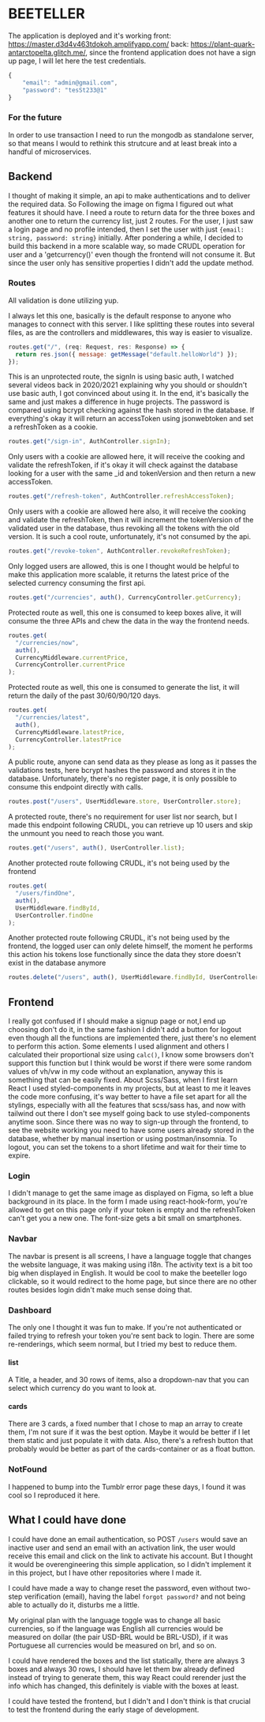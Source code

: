 # BEETELLER

The application is deployed and it's working
front: https://master.d3d4v463tdokoh.amplifyapp.com/
back: https://plant-quark-antarctopelta.glitch.me/, since the frontend application does not have a sign up page, I will let here the test credentials.

```js
{
    "email": "admin@gmail.com",
    "password": "tesSt233@1"
}
```

### For the future

In order to use transaction I need to run the mongodb as standalone server, so that means I would to rethink this strutcure and at least break into a handful of microservices.

## Backend

I thought of making it simple, an api to make authentications and to deliver the required data. So Following the image on figma I figured out what features it should have. I need a route to return data for the three boxes and another one to return the currency list, just 2 routes. For the user, I just saw a login page and no profile intended, then I set the user with just `{email: string, password: string}` initially. After pondering a while, I decided to build this backend in a more scalable way, so made CRUDL operation for user and a 'getcurrency()' even though the frontend will not consume it. But since the user only has sensitive properties I didn't add the update method.

### Routes

All validation is done utilizing yup.

I always let this one, basically is the default response to anyone who manages to connect with this server. I like splitting these routes into several files, as are the controllers and middlewares, this way is easier to visualize.

```javascript
routes.get("/", (req: Request, res: Response) => {
  return res.json({ message: getMessage("default.helloWorld") });
});
```

This is an unprotected route, the signIn is using basic auth, I watched several videos back in 2020/2021 explaining why you should or shouldn't use basic auth, I got convinced about using it. In the end, it's basically the same and just makes a difference in huge projects. The password is compared using bcrypt checking against the hash stored in the database. If everything's okay it will return an accessToken using jsonwebtoken and set a refreshToken as a cookie.

```javascript
routes.get("/sign-in", AuthController.signIn);
```

Only users with a cookie are allowed here, it will receive the cooking and validate the refreshToken, if it's okay it will check against the database looking for a user with the same \_id and tokenVersion and then return a new accessToken.

```javascript
routes.get("/refresh-token", AuthController.refreshAccessToken);
```

Only users with a cookie are allowed here also, it will receive the cooking and validate the refreshToken, then it will increment the tokenVersion of the validated user in the database, thus revoking all the tokens with the old version. It is such a cool route, unfortunately, it's not consumed by the api.

```javascript
routes.get("/revoke-token", AuthController.revokeRefreshToken);
```

Only logged users are allowed, this is one I thought would be helpful to make this application more scalable, it returns the latest price of the selected currency consuming the first api.

```javascript
routes.get("/currencies", auth(), CurrencyController.getCurrency);
```

Protected route as well, this one is consumed to keep boxes alive, it will consume the three APIs and chew the data in the way the frontend needs.

```javascript
routes.get(
  "/currencies/now",
  auth(),
  CurrencyMiddleware.currentPrice,
  CurrencyController.currentPrice
);
```

Protected route as well, this one is consumed to generate the list, it will return the daily of the past 30/60/90/120 days.

```javascript
routes.get(
  "/currencies/latest",
  auth(),
  CurrencyMiddleware.latestPrice,
  CurrencyController.latestPrice
);
```

A public route, anyone can send data as they please as long as it passes the validations tests, here bcrypt hashes the password and stores it in the database. Unfortunately, there's no register page, it is only possible to consume this endpoint directly with calls.

```javascript
routes.post("/users", UserMiddleware.store, UserController.store);
```

A protected route, there's no requirement for user list nor search, but I made this endpoint following CRUDL, you can retrieve up 10 users and skip the unmount you need to reach those you want.

```javascript
routes.get("/users", auth(), UserController.list);
```

Another protected route following CRUDL, it's not being used by the frontend

```javascript
routes.get(
  "/users/findOne",
  auth(),
  UserMiddleware.findById,
  UserController.findOne
);
```

Another protected route following CRUDL, it's not being used by the frontend, the logged user can only delete himself, the moment he performs this action his tokens lose functionally since the data they store doesn't exist in the database anymore

```javascript
routes.delete("/users", auth(), UserMiddleware.findById, UserController.remove);
```

## Frontend

I really got confused if I should make a signup page or not,I end up choosing don't do it, in the same fashion I didn't add a button for logout even though all the functions are implemented there, just there's no element to perform this action. Some elements I used alignment and others I calculated their proportional size using `calc()`, I know some browsers don't support this function but I think would be worst if there were some random values of vh/vw in my code without an explanation, anyway this is something that can be easily fixed.
About Scss/Sass, when I first learn React I used styled-components in my projects, but at least to me it leaves the code more confusing, it's way better to have a file set apart for all the stylings, especially with all the features that scss/sass has, and now with tailwind out there I don't see myself going back to use styled-components anytime soon.
Since there was no way to sign-up through the frontend, to see the website working you need to have some users already stored in the database, whether by manual insertion or using postman/insomnia. To logout, you can set the tokens to a short lifetime and wait for their time to expire.

### Login

I didn't manage to get the same image as displayed on Figma, so left a blue background in its place. In the form I made using react-hook-form, you're allowed to get on this page only if your token is empty and the refreshToken can't get you a new one. The font-size gets a bit small on smartphones.

### Navbar

The navbar is present is all screens, I have a language toggle that changes the website language, it was making using i18n. The activity text is a bit too big when displayed in English. It would be cool to make the beeteller logo clickable, so it would redirect to the home page, but since there are no other routes besides login didn't make much sense doing that.

### Dashboard

The only one I thought it was fun to make. If you're not authenticated or failed trying to refresh your token you're sent back to login. There are some re-renderings, which seem normal, but I tried my best to reduce them.

#### list

A Title, a header, and 30 rows of items, also a dropdown-nav that you can select which currency do you want to look at.

#### cards

There are 3 cards, a fixed number that I chose to map an array to create them, I'm not sure if it was the best option. Maybe it would be better if I let them static and just populate it with data. Also, there's a refresh button that probably would be better as part of the cards-container or as a float button.

### NotFound

I happened to bump into the Tumblr error page these days, I found it was cool so I reproduced it here.

## What I could have done

I could have done an email authentication, so POST `/users` would save an inactive user and send an email with an activation link, the user would receive this email and click on the link to activate his account. But I thought it would be overengineering this simple application, so I didn't implement it in this project, but I have other repositories where I made it.

I could have made a way to change reset the password, even without two-step verification (email), having the label `forgot password?` and not being able to actually do it, disturbs me a little.

My original plan with the language toggle was to change all basic currencies, so if the language was English all currencies would be measured on dollar (the pair USD-BRL would be BRL-USD), if it was Portuguese all currencies would be measured on brl, and so on.

I could have rendered the boxes and the list statically, there are always 3 boxes and always 30 rows, I should have let them bw already defined instead of trying to generate them, this way React could rerender just the info which has changed, this definitely is viable with the boxes at least.

I could have tested the frontend, but I didn't and I don't think is that crucial to test the frontend during the early stage of development.
